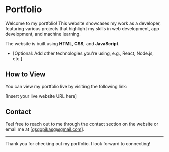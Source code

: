 # Portfolio

Welcome to my portfolio! This website showcases my work as a developer, featuring various projects that highlight my skills in web development, app development, and machine learning.

The website is built using **HTML**, **CSS**, and **JavaScript**.

- [Optional: Add other technologies you're using, e.g., React, Node.js, etc.]

## How to View
You can view my portfolio live by visiting the following link:

[Insert your live website URL here]

## Contact
Feel free to reach out to me through the contact section on the website or email me at [gsgopikasg@gmail.com].

---

Thank you for checking out my portfolio. I look forward to connecting!
